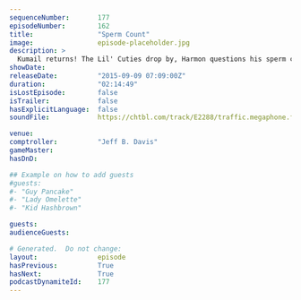 ```yaml
---
sequenceNumber:       177
episodeNumber:        162
title:                "Sperm Count"
image:                episode-placeholder.jpg
description: >
  Kumail returns! The Lil' Cuties drop by, Harmon questions his sperm count and MORE!
showDate:             
releaseDate:          "2015-09-09 07:09:00Z"
duration:             "02:14:49"
isLostEpisode:        false
isTrailer:            false
hasExplicitLanguage:  false
soundFile:            https://chtbl.com/track/E2288/traffic.megaphone.fm/STA9623823308.mp3?updated=1561404935

venue:                
comptroller:          "Jeff B. Davis"
gameMaster:           
hasDnD:               

## Example on how to add guests
#guests:
#- "Guy Pancake"
#- "Lady Omelette"
#- "Kid Hashbrown"

guests:
audienceGuests:

# Generated.  Do not change:
layout:               episode
hasPrevious:          True
hasNext:              True
podcastDynamiteId:    177
---
```

